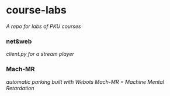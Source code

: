 # course-labs

*A repo for labs of PKU courses*

### net&web
*client.py for a stream player*

### Mach-MR
*automatic parking built with Webots*
*Mach-MR = Machine Mental Retardation*
